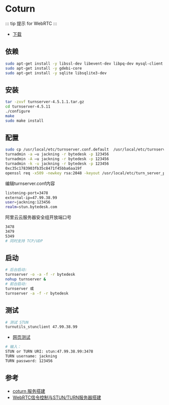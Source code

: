 # Coturn

::: tip 提示
for WebRTC
:::

- [下载](https://github.com/coturn/coturn/wiki/Downloads)

## 依赖

```bash
sudo apt-get install -y libssl-dev libevent-dev libpq-dev mysql-client libmysqlclient-dev libhiredis-dev openssl
sudo apt-get install -y gdebi-core
sudo apt-get install -y sqlite libsqlite3-dev
```

## 安装

```bash
tar -zxvf turnserver-4.5.1.1.tar.gz
cd turnserver-4.5.11
./configure
make
sudo make install
```

## 配置

```bash
sudo cp /usr/local/etc/turnserver.conf.default  /usr/local/etc/turnserver.conf
turnadmin -a –u jackning -r bytedesk -p 123456
turnadmin -A –u jackning -r bytedesk -p 123456
turnadmin -k -u jackning -r bytedesk -p 123456
0xc35c1783903fb35c8471f45bba6aa19f
openssl req -x509 -newkey rsa:2048 -keyout /usr/local/etc/turn_server_pkey.pem -out /usr/local/etc/turn_server_cert.pem -days 99999 -nodes
```

编辑turnserver.conf内容

```bash
listening-port=3478
external-ip=47.99.38.99
user=jackning:123456
realm=stun.bytedesk.com
```

阿里云云服务器安全组开放端口号

```bash
3478
3479
5349
# 同时支持 TCP/UDP
```

## 启动

```bash
# 后台启动:
turnserver -o -a -f -r bytedesk
nohup turnserver &
# 前台启动:
turnserver 或
turnserver -a -f -r bytedesk
```

## 测试

```bash
# 测试 STUN
turnutils_stunclient 47.99.38.99
```

- [网页测试](https://webrtc.github.io/samples/src/content/peerconnection/trickle-ice/)

```bash
# 输入：
STUN or TURN URI: stun:47.99.38.99:3478
TURN username: jackning
TURN password: 123456
```

## 参考

- [coturn 服务搭建](https://syaka-yin.github.io/2018/08/01/coturn/)
- [WebRTC信令控制与STUN/TURN服务器搭建](https://webrtc.org.cn/webrtc-tutorial-2-signaling-stun-turn/)
